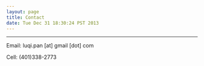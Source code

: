 ```yaml
---
layout: page
title: Contact
date: Tue Dec 31 18:30:24 PST 2013
---
```


***

Email: luqi.pan [at] gmail [dot] com

Cell: (401)338-2773
